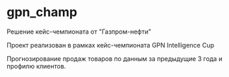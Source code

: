 # gpn_champ
Решение кейс-чемпионата от "Газпром-нефти"

Проект реализован в рамках кейс-чемпионата GPN Intelligence Cup

Прогнозирование продаж товаров по данным за предыдущие 3 года и профилю клиентов.
